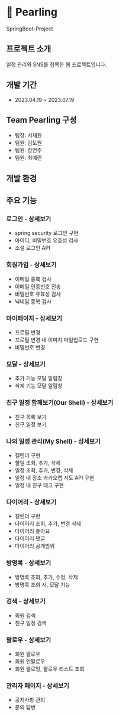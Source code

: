 # 🫧 Pearling
SpringBoot-Project

## 프로젝트 소개
일정 관리와 SNS를 접목한 웹 프로젝트입니다.


## 개발 기간
- 2023.04.19 ~ 2023.07.19

## Team Pearling 구성
- 팀장: 서채원
- 팀원: 김도원
- 팀원: 장연주
- 팀원: 최예린


## 개발 환경


## 주요 기능

### 로그인 - 상세보기
- spring security 로그인 구현
- 아이디, 비밀번호 유효성 검사
- 소셜 로그인 API

### 회원가입 - 상세보기
- 이메일 중복 검사
- 이메일 인증번호 전송
- 비밀번호 유효성 검사
- 닉네임 중복 검사

### 마이페이지 - 상세보기
- 프로필 변경
- 프로필 변경 내 이미지 파일업로드 구현
- 비밀번호 변경

### 모달 - 상세보기
- 추가 기능 모달 알림창
- 삭제 기능 모달 알림창

### 친구 일정 함께보기(Our Shell) - 상세보기
- 친구 목록 보기
- 친구 일정 보기

### 나의 일정 관리(My Shell) - 상세보기
- 캘린더 구현
- 할일 조회, 추가, 삭제
- 일정 조회, 추가, 변경, 삭제
- 일정 내 장소 카카오맵 지도 API 구현
- 일정 내 친구 태그 구현

### 다이어리 - 상세보기
- 캘린더 구현
- 다이어리 조회, 추가, 변경 삭제
- 다이어리 좋아요
- 다이어리 댓글
- 다이어리 공개범위

### 방명록 - 상세보기
- 방명록 조회, 추가, 수정, 삭제
- 방명록 조회 시, 모달 기능

### 검색 - 상세보기
- 회원 검색
- 친구 일정 검색

### 팔로우 - 상세보기
- 회원 팔로우
- 회원 언팔로우
- 회원 팔로잉, 팔로우 리스트 조회

### 관리자 페이지 - 상세보기
- 공지사항 관리
- 문의 답변







